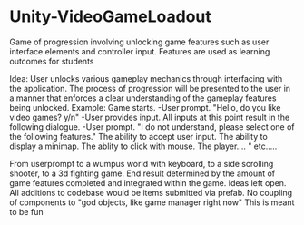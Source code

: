 # Unity-VideoGameLoadout
Game of progression involving unlocking game features such as user interface elements and controller input.  Features are used as learning outcomes for students

Idea: 
User unlocks various gameplay mechanics through interfacing with the application. The process of progression will be presented to the user in a manner that enforces a clear understanding of the gameplay features being unlocked.
Example: 
Game starts.
-User prompt. 
"Hello, do you like video games? y/n"
-User provides input.
All inputs at this point result in the following dialogue.
-User prompt.
"I do not understand, please select one of the following features."
The ability to accept user input.
The ability to display a minimap.
The ablity to click with mouse.
The player.... " etc.....

From userprompt to a wumpus world with keyboard, to a side scrolling shooter, to a 3d fighting game. 
End result determined by the amount of game features completed and integrated within the game.
Ideas left open. All additions to codebase would be items submitted via prefab. No coupling of components to "god objects, like game manager right now"
This is meant to be fun 




